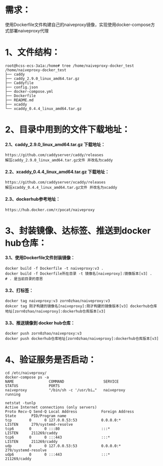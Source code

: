 # 需求：
使用Dockerfile文件构建自己的naiveproxy镜像，实现使用docker-compose方式部署naiveproxy代理

# 1、文件结构：
```
root@hcss-ecs-3a1a:/home# tree /home/naiveproxy-docker_test
/home/naiveproxy-docker_test
├── caddy
├── caddy_2.9.0_linux_amd64.tar.gz
├── Caddyfile
├── config.json
├── docker-compose.yml
├── Dockerfile
├── README.md
├── xcaddy
└── xcaddy_0.4.4_linux_amd64.tar.gz
```

# 2、目录中用到的文件下载地址：
#### 2.1、caddy_2.9.0_linux_amd64.tar.gz 下载地址：
	https://github.com/caddyserver/caddy/releases
	解压caddy_2.9.0_linux_amd64.tar.gz文件 并改名为caddy

#### 2.2、xcaddy_0.4.4_linux_amd64.tar.gz 下载地址：
	https://github.com/caddyserver/xcaddy/releases
	解压xcaddy_0.4.4_linux_amd64.tar.gz文件 并改名为xcaddy

#### 2.3、dockerhub参考地址：
	https://hub.docker.com/r/pocat/naiveproxy

# 3、封装镜像、达标签、推送到docker hub仓库：
#### 3.1、使用Dockerfile文件封装镜像：
	docker build -f Dockerfile -t naiveproxy:v3 .
	docker build -f Dockerfile所在目录 -t 镜像名[naiveproxy]:镜像版本[v3] .   # . 是当前目录的意思

#### 3.2、打标签：
	docker tag naiveproxy:v3 zorn0zhao/naiveproxy:v3
	dokcer tag 刚才构建的镜像名[naiveproxy]:刚才构建的镜像版本[v3] dockerhub仓库地址[zorn0zhao/naiveproxy]:dockerhub仓库版本[v3]

#### 3.3、推送镜像到 docker hub仓库：
	docker push zorn0zhao/naiveproxy:v3
	docker push dockerhub仓库地址[zorn0zhao/naiveproxy]:dockerhub仓库版本[v3]

# 4、验证服务是否启动：
```
cd /etc/naiveproxy/
docker-compose ps -a 
NAME                COMMAND                  SERVICE             STATUS              PORTS
naiveproxy          "/bin/sh -c '/usr/bi…"   naiveproxy          running    

netstat -tunlp 
Active Internet connections (only servers)
Proto Recv-Q Send-Q Local Address           Foreign Address         State       PID/Program name    
tcp        0      0 127.0.0.53:53           0.0.0.0:*               LISTEN      279/systemd-resolve 
tcp6       0      0 :::80                   :::*                    LISTEN      211269/caddy        
tcp6       0      0 :::443                  :::*                    LISTEN      211269/caddy        
udp        0      0 127.0.0.53:53           0.0.0.0:*                           279/systemd-resolve 
udp6       0      0 :::443                  :::*                                211269/caddy
```
